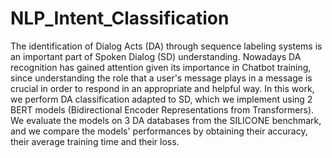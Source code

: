 # NLP_Intent_Classification

The identification of Dialog Acts (DA) through sequence labeling systems is an important part of Spoken Dialog (SD) understanding. Nowadays DA recognition has gained attention given its importance in Chatbot training, since understanding the role that a user's message plays in a message is crucial in order to respond in an appropriate and helpful way. In this work, we perform DA classification adapted to SD, which we implement using 2 BERT models (Bidirectional
Encoder Representations from Transformers). We evaluate the models on 3 DA databases from the SILICONE benchmark, and we compare the models' performances by obtaining their accuracy, their average training time and their loss.
